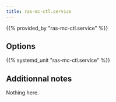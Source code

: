 ```yaml
---
title: ras-mc-ctl.service
---
```


{{% provided_by "ras-mc-ctl.service" %}}

## Options

{{% systemd_unit "ras-mc-ctl.service" %}}

## Additionnal notes

Nothing here.